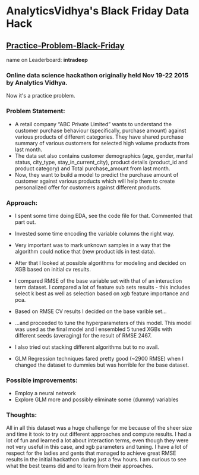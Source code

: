 # AnalyticsVidhya's Black Friday Data Hack
## [Practice-Problem-Black-Friday](https://datahack.analyticsvidhya.com/contest/black-friday/)

name on Leaderboard: 	**intradeep**

### Online data science hackathon originally held Nov 19-22 2015 by Analytics Vidhya. 
Now it's a practice problem. 

### Problem Statement:
* A retail company “ABC Private Limited” wants to understand the customer purchase behaviour (specifically, purchase amount) against various products of different categories. They have shared purchase summary of various customers for selected high volume products from last month.
* The data set also contains customer demographics (age, gender, marital status, city_type, stay_in_current_city), product details (product_id and product category) and Total purchase_amount from last month.
* Now, they want to build a model to predict the purchase amount of customer against various products which will help them to create personalized offer for customers against different products.

### Approach:
* I spent some time doing EDA, see the code file for that. Commented that part out.
* Invested some time encoding the variable columns the right way. 
* Very important was to mark unknown samples in a way that the algorithm could notice that (new product ids in test data).
* After that I looked at possible algorithms for modeling and decided on XGB based on initial cv results.

* I compared RMSE of the base variable set with that of an interaction term dataset. I compared a lot of feature sub sets results - this includes select k best as well as selection based on xgb feature importance and pca.
* Based on RMSE CV results I decided on the base varible set...
* ...and proceeded to tune the hyperparameters of this model. This model was used as the final model and I ensembled 5 tuned XGBs with different seeds (averaging) for the result of RMSE 2467. 

* I also tried out stacking different algorithms but to no avail.
* GLM Regression techniques fared pretty good (~2900 RMSE) when I changed the dataset to dummies but was horrible for the base dataset.

### Possible improvements:
* Employ a neural network
* Explore GLM more and possibly eliminate some (dummy) variables 

### Thoughts:
All in all this dataset was a huge challenge for me because of the sheer size and time it took to try out different approaches and compute results. I had a lot of fun and learned a lot about interaction terms, even though they were not very useful in this case, and xgb parameters and tuning.
I have a lot of respect for the ladies and gents that managed to achieve great RMSE results in the initial hackathon during just a few hours. I am curious to see what the best teams did and to learn from their approaches.
